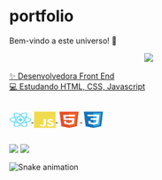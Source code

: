 # portfolio
Bem-vindo a este universo! 💎
<div align="center">
  <a href="https://github.com/erikadsrs">
  <img height="180em" src="https://github-readme-stats.vercel.app/api?username=erikadsrs&show_icons=true&theme=dracula&include_all_commits=true&count_private=true"/>
  <br>
 </div>

✨ Desenvolvedora Front End
<br>
💻 Estudando HTML, CSS, Javascript
<br>

<div style="display: inline_block"><br>
  <img align="center" alt="Rafa-React" height="30" width="40" src="https://raw.githubusercontent.com/devicons/devicon/master/icons/react/react-original.svg">
  <img align="center" alt="Rafa-Js" height="30" width="40" src="https://raw.githubusercontent.com/devicons/devicon/master/icons/javascript/javascript-plain.svg">
  <img align="center" alt="Rafa-HTML" height="30" width="40" src="https://raw.githubusercontent.com/devicons/devicon/master/icons/html5/html5-original.svg">
  <img align="center" alt="Rafa-CSS" height="30" width="40" src="https://raw.githubusercontent.com/devicons/devicon/master/icons/css3/css3-original.svg">
</div>

##

<div> 
  <a href="https://www.behance.net/erikadsrs" target="_blank"><img src="https://img.shields.io/badge/-Behance-%23E4405F?style=for-the-badge&logo=behance&logoColor=white" target="_blank"></a>
 	<a href="https://www.linkedin.com/in/erikadosreis/" target="_blank"><img src="https://img.shields.io/badge/-LinkedIn-%230077B5?style=for-the-badge&logo=linkedin&logoColor=white" target="_blank"></a> 
</div>

 ![Snake animation](https://github.com/erikadsrs/erikadsrs/blob/output/github-contribution-grid-snake.svg)
 
